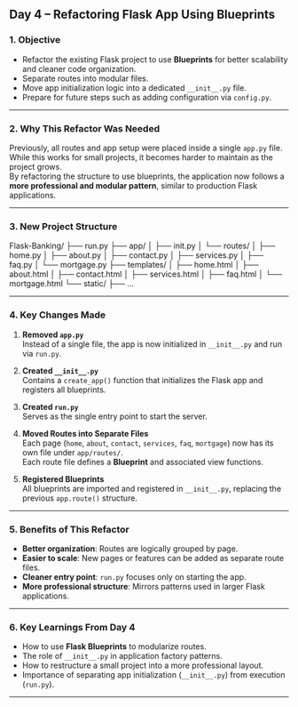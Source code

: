 ## **Day 4 – Refactoring Flask App Using Blueprints**

### **1. Objective**

- Refactor the existing Flask project to use **Blueprints** for better scalability and cleaner code organization.
- Separate routes into modular files.
- Move app initialization logic into a dedicated `__init__.py` file.
- Prepare for future steps such as adding configuration via `config.py`.

---

### **2. Why This Refactor Was Needed**

Previously, all routes and app setup were placed inside a single `app.py` file.  
While this works for small projects, it becomes harder to maintain as the project grows.  
By refactoring the structure to use blueprints, the application now follows a **more professional and modular pattern**, similar to production Flask applications.

---

### **3. New Project Structure**

Flask-Banking/
├── run.py
├── app/
│ ├── init.py
│ └── routes/
│ ├── home.py
│ ├── about.py
│ ├── contact.py
│ ├── services.py
│ ├── faq.py
│ └── mortgage.py
├── templates/
│ ├── home.html
│ ├── about.html
│ ├── contact.html
│ ├── services.html
│ ├── faq.html
│ └── mortgage.html
└── static/
├── ...

---

### **4. Key Changes Made**

1. **Removed `app.py`**  
   Instead of a single file, the app is now initialized in `__init__.py` and run via `run.py`.

2. **Created `__init__.py`**  
   Contains a `create_app()` function that initializes the Flask app and registers all blueprints.

3. **Created `run.py`**  
   Serves as the single entry point to start the server.

4. **Moved Routes into Separate Files**  
   Each page (`home`, `about`, `contact`, `services`, `faq`, `mortgage`) now has its own file under `app/routes/`.  
   Each route file defines a **Blueprint** and associated view functions.

5. **Registered Blueprints**  
   All blueprints are imported and registered in `__init__.py`, replacing the previous `app.route()` structure.

---

### **5. Benefits of This Refactor**

- **Better organization**: Routes are logically grouped by page.  
- **Easier to scale**: New pages or features can be added as separate route files.  
- **Cleaner entry point**: `run.py` focuses only on starting the app.  
- **More professional structure**: Mirrors patterns used in larger Flask applications.

---

### **6. Key Learnings From Day 4**

- How to use **Flask Blueprints** to modularize routes.  
- The role of `__init__.py` in application factory patterns.  
- How to restructure a small project into a more professional layout.  
- Importance of separating app initialization (`__init__.py`) from execution (`run.py`).

---
